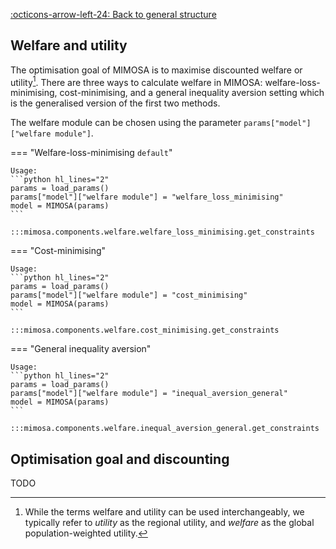 [:octicons-arrow-left-24: Back to general structure](index.md)

## Welfare and utility

The optimisation goal of MIMOSA is to maximise discounted welfare or utility[^1]. There are three ways to calculate welfare in MIMOSA: welfare-loss-minimising, cost-minimising, and a general inequality aversion setting which is the generalised version of the first two methods.

The welfare module can be chosen using the parameter `params["model"]["welfare module"]`.


=== "Welfare-loss-minimising `default`"

    Usage:
    ```python hl_lines="2"
    params = load_params()
    params["model"]["welfare module"] = "welfare_loss_minimising"
    model = MIMOSA(params)
    ```

    :::mimosa.components.welfare.welfare_loss_minimising.get_constraints

=== "Cost-minimising"

    Usage:
    ```python hl_lines="2"
    params = load_params()
    params["model"]["welfare module"] = "cost_minimising"
    model = MIMOSA(params)
    ```

    :::mimosa.components.welfare.cost_minimising.get_constraints

=== "General inequality aversion"

    Usage:
    ```python hl_lines="2"
    params = load_params()
    params["model"]["welfare module"] = "inequal_aversion_general"
    model = MIMOSA(params)
    ```

    :::mimosa.components.welfare.inequal_aversion_general.get_constraints



## Optimisation goal and discounting

TODO

[^1]: While the terms welfare and utility can be used interchangeably, we typically refer to *utility* as the regional utility, and *welfare* as the global population-weighted utility.
